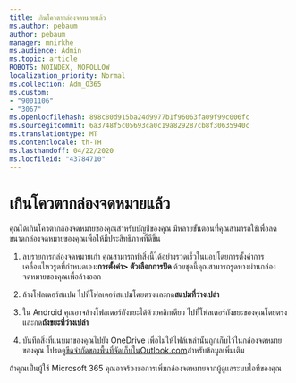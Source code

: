 ```yaml
---
title: เกินโควตากล่องจดหมายแล้ว
ms.author: pebaum
author: pebaum
manager: mnirkhe
ms.audience: Admin
ms.topic: article
ROBOTS: NOINDEX, NOFOLLOW
localization_priority: Normal
ms.collection: Adm_O365
ms.custom:
- "9001106"
- "3067"
ms.openlocfilehash: 898c80d915ba24d9977b1f96063fa09f99c006fc
ms.sourcegitcommit: 6a3748f5c05693ca0c19a829287cb8f30635940c
ms.translationtype: MT
ms.contentlocale: th-TH
ms.lasthandoff: 04/22/2020
ms.locfileid: "43784710"
---
```

# <a name="mailbox-quota-exceeded"></a>เกินโควตากล่องจดหมายแล้ว

คุณได้เกินโควตากล่องจดหมายของคุณสําหรับบัญชีของคุณ มีหลายขั้นตอนที่คุณสามารถใช้เพื่อลดขนาดกล่องจดหมายของคุณเพื่อให้มีประสิทธิภาพที่ดีขึ้น

1. ลบรายการกล่องจดหมายเก่า คุณสามารถทําสิ่งนี้ได้อย่างรวดเร็วในแอปโดยการตั้งค่าการเคลื่อนไหวรูดที่กําหนดเอง:**การตั้งค่า> ตัวเลือกการปัด** ด้วยชุดนี้คุณสามารถรูดทางผ่านกล่องจดหมายของคุณเพื่อล้างออก

2. ล้างโฟลเดอร์สแปม ไปที่โฟลเดอร์สแปมโดยตรงและกด**สแปมที่ว่างเปล่า**

3. ใน Android คุณอาจล้างโฟลเดอร์ถังขยะได้ด้วยคลิกเดียว ไปที่โฟลเดอร์ถังขยะของคุณโดยตรงและกด**ถังขยะที่ว่างเปล่า** 

4. บันทึกสิ่งที่แนบมาของคุณไปยัง OneDrive เพื่อไม่ให้ไฟล์เหล่านั้นถูกเก็บไว้ในกล่องจดหมายของคุณ โปรดดู[ขีดจํากัดของพื้นที่จัดเก็บในOutlook.com](https://support.office.com/article/storage-limits-in-outlook-com-7ac99134-69e5-4619-ac0b-2d313bba5e9e)สําหรับข้อมูลเพิ่มเติม 

ถ้าคุณเป็นผู้ใช้ Microsoft 365 คุณอาจร้องขอการเพิ่มกล่องจดหมายจากผู้ดูแลระบบไอทีของคุณ